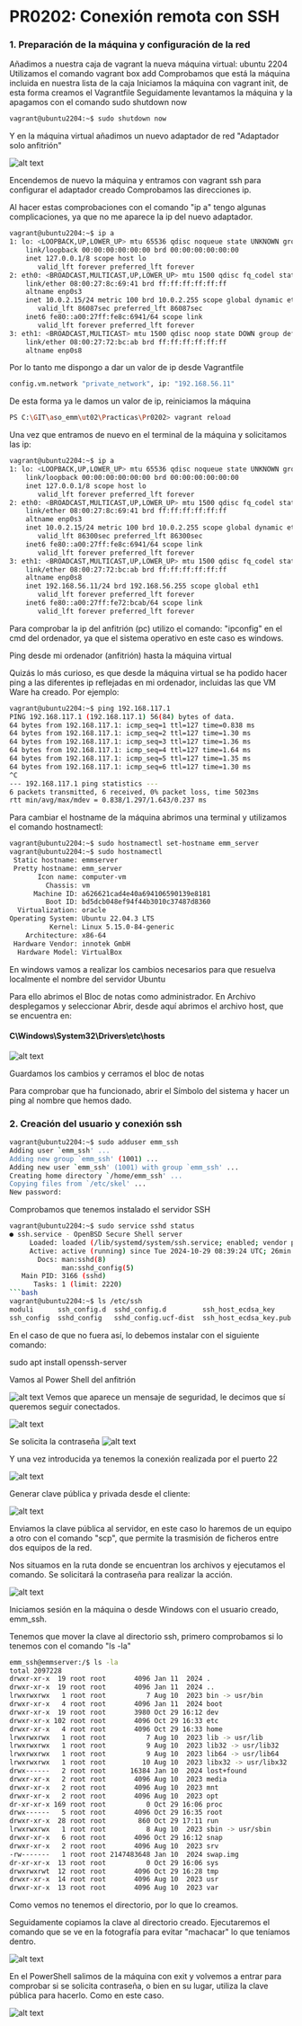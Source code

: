# PR0202: Conexión remota con SSH
### 1. Preparación de la máquina y configuración de la red

Añadimos a nuestra caja de vagrant la nueva máquina virtual: ubuntu 2204
Utilizamos el comando vagrant box add
Comprobamos que está la máquina incluida en nuestra lista de la caja
Iniciamos la máquina con vagrant init, de esta forma creamos el Vagrantfile
Seguidamente levantamos la máquina y la apagamos con el comando sudo shutdown now
```bash
vagrant@ubuntu2204:~$ sudo shutdown now
```
Y en la máquina virtual añadimos un nuevo adaptador de red "Adaptador solo anfitrión"

![alt text](image.png)

Encendemos de nuevo la máquina y entramos con vagrant ssh para configurar el adaptador creado
Comprobamos las direcciones ip.

Al hacer estas comprobaciones con el comando "ip a" tengo algunas complicaciones, ya que no me aparece la ip del nuevo adaptador.

```bash
vagrant@ubuntu2204:~$ ip a
1: lo: <LOOPBACK,UP,LOWER_UP> mtu 65536 qdisc noqueue state UNKNOWN group default qlen 1000
    link/loopback 00:00:00:00:00:00 brd 00:00:00:00:00:00
    inet 127.0.0.1/8 scope host lo
       valid_lft forever preferred_lft forever
2: eth0: <BROADCAST,MULTICAST,UP,LOWER_UP> mtu 1500 qdisc fq_codel state UP group default qlen 1000
    link/ether 08:00:27:8c:69:41 brd ff:ff:ff:ff:ff:ff
    altname enp0s3
    inet 10.0.2.15/24 metric 100 brd 10.0.2.255 scope global dynamic eth0
       valid_lft 86087sec preferred_lft 86087sec
    inet6 fe80::a00:27ff:fe8c:6941/64 scope link
       valid_lft forever preferred_lft forever
3: eth1: <BROADCAST,MULTICAST> mtu 1500 qdisc noop state DOWN group default qlen 1000
    link/ether 08:00:27:72:bc:ab brd ff:ff:ff:ff:ff:ff
    altname enp0s8
```

Por lo tanto me dispongo a dar un valor de ip desde Vagrantfile
```bash 
config.vm.network "private_network", ip: "192.168.56.11"
```
De esta forma ya le damos un valor de ip, reiniciamos la máquina
```bash
PS C:\GIT\aso_emm\ut02\Practicas\Pr0202> vagrant reload
```
Una vez que entramos de nuevo en el terminal de la máquina y solicitamos las ip:
```bash
vagrant@ubuntu2204:~$ ip a
1: lo: <LOOPBACK,UP,LOWER_UP> mtu 65536 qdisc noqueue state UNKNOWN group default qlen 1000
    link/loopback 00:00:00:00:00:00 brd 00:00:00:00:00:00
    inet 127.0.0.1/8 scope host lo
       valid_lft forever preferred_lft forever
2: eth0: <BROADCAST,MULTICAST,UP,LOWER_UP> mtu 1500 qdisc fq_codel state UP group default qlen 1000
    link/ether 08:00:27:8c:69:41 brd ff:ff:ff:ff:ff:ff
    altname enp0s3
    inet 10.0.2.15/24 metric 100 brd 10.0.2.255 scope global dynamic eth0
       valid_lft 86300sec preferred_lft 86300sec
    inet6 fe80::a00:27ff:fe8c:6941/64 scope link
       valid_lft forever preferred_lft forever
3: eth1: <BROADCAST,MULTICAST,UP,LOWER_UP> mtu 1500 qdisc fq_codel state UP group default qlen 1000
    link/ether 08:00:27:72:bc:ab brd ff:ff:ff:ff:ff:ff
    altname enp0s8
    inet 192.168.56.11/24 brd 192.168.56.255 scope global eth1
       valid_lft forever preferred_lft forever
    inet6 fe80::a00:27ff:fe72:bcab/64 scope link
       valid_lft forever preferred_lft forever
```
Para comprobar la ip del anfitrión (pc) utilizo el comando: "ipconfig" en el cmd del ordenador, ya que el sistema operativo en este caso es windows.

Ping desde mi ordenador (anfitrión) hasta la máquina virtual

Quizás lo más curioso, es que desde la máquina virtual se ha podido hacer ping a las diferentes ip reflejadas en mi ordenador, incluidas las que VM Ware ha creado. Por ejemplo:
```bash
vagrant@ubuntu2204:~$ ping 192.168.117.1
PING 192.168.117.1 (192.168.117.1) 56(84) bytes of data.
64 bytes from 192.168.117.1: icmp_seq=1 ttl=127 time=0.838 ms
64 bytes from 192.168.117.1: icmp_seq=2 ttl=127 time=1.30 ms
64 bytes from 192.168.117.1: icmp_seq=3 ttl=127 time=1.36 ms
64 bytes from 192.168.117.1: icmp_seq=4 ttl=127 time=1.64 ms
64 bytes from 192.168.117.1: icmp_seq=5 ttl=127 time=1.35 ms
64 bytes from 192.168.117.1: icmp_seq=6 ttl=127 time=1.30 ms
^C
--- 192.168.117.1 ping statistics ---
6 packets transmitted, 6 received, 0% packet loss, time 5023ms
rtt min/avg/max/mdev = 0.838/1.297/1.643/0.237 ms
```

Para cambiar el hostname de la máquina abrimos una terminal y utilizamos el comando hostnamectl:
```bash
vagrant@ubuntu2204:~$ sudo hostnamectl set-hostname emm_server
vagrant@ubuntu2204:~$ sudo hostnamectl
 Static hostname: emmserver
 Pretty hostname: emm_server
       Icon name: computer-vm
         Chassis: vm
      Machine ID: a626621cad4e40a694106590139e8181
         Boot ID: bd5dcb048ef94f44b3010c37487d8360
  Virtualization: oracle
Operating System: Ubuntu 22.04.3 LTS
          Kernel: Linux 5.15.0-84-generic
    Architecture: x86-64
 Hardware Vendor: innotek GmbH
  Hardware Model: VirtualBox
```
En windows vamos a realizar los cambios necesarios para que resuelva localmente el nombre del servidor Ubuntu

Para ello abrimos el Bloc de notas como administrador. En Archivo desplegamos y seleccionar Abrir, desde aquí abrimos el archivo host, que se encuentra en:

#### C\Windows\System32\Drivers\etc\hosts

![alt text](image-2.png)

Guardamos los cambios y cerramos el bloc de notas

Para comprobar que ha funcionado, abrir el Símbolo del sistema y hacer un ping al nombre que hemos dado.

### 2. Creación del usuario y conexión ssh

```bash
vagrant@ubuntu2204:~$ sudo adduser emm_ssh
Adding user `emm_ssh' ...
Adding new group `emm_ssh' (1001) ...
Adding new user `emm_ssh' (1001) with group `emm_ssh' ...
Creating home directory `/home/emm_ssh' ...
Copying files from `/etc/skel' ...
New password: 
```
Comprobamos que tenemos instalado el servidor SSH

```bash
vagrant@ubuntu2204:~$ sudo service sshd status
● ssh.service - OpenBSD Secure Shell server
     Loaded: loaded (/lib/systemd/system/ssh.service; enabled; vendor preset: enabled)
     Active: active (running) since Tue 2024-10-29 08:39:24 UTC; 26min ago
       Docs: man:sshd(8)
             man:sshd_config(5)
   Main PID: 3166 (sshd)
      Tasks: 1 (limit: 2220)
```bash
vagrant@ubuntu2204:~$ ls /etc/ssh
moduli      ssh_config.d  sshd_config.d         ssh_host_ecdsa_key      ssh_host_ed25519_key      ssh_host_rsa_key      ssh_import_id
ssh_config  sshd_config   sshd_config.ucf-dist  ssh_host_ecdsa_key.pub  ssh_host_ed25519_key.pub  ssh_host_rsa_key.pub
```
En el caso de que no fuera así, lo debemos instalar con el siguiente comando:

sudo apt install openssh-server

Vamos al Power Shell del anfitrión

![alt text](image-4.png)
Vemos que aparece un mensaje de seguridad, le decimos que sí queremos seguir conectados.

![alt text](image-5.png)

Se solicita la contraseña 
![alt text](image-8.png)

Y una vez introducida ya tenemos la conexión realizada por el puerto 22

![alt text](image-6.png)

Generar clave pública y privada desde el cliente:

![alt text](image-9.png)

Enviamos la clave pública al servidor, en este caso lo haremos de un equipo a otro con el comando "scp", que permite la trasmisión de ficheros entre dos equipos de la red.

Nos situamos en la ruta donde se encuentran los archivos y ejecutamos el comando. Se solicitará la contraseña para realizar la acción.

![alt text](image-7.png)

Iniciamos sesión en la máquina o desde Windows con el usuario creado, emm_ssh.

Tenemos que mover la clave al directorio ssh, primero comprobamos si lo tenemos con el comando "ls -la"
```bash
emm_ssh@emmserver:/$ ls -la
total 2097228
drwxr-xr-x  19 root root       4096 Jan 11  2024 .
drwxr-xr-x  19 root root       4096 Jan 11  2024 ..
lrwxrwxrwx   1 root root          7 Aug 10  2023 bin -> usr/bin
drwxr-xr-x   4 root root       4096 Jan 11  2024 boot
drwxr-xr-x  19 root root       3980 Oct 29 16:12 dev
drwxr-xr-x 102 root root       4096 Oct 29 16:33 etc
drwxr-xr-x   4 root root       4096 Oct 29 16:33 home
lrwxrwxrwx   1 root root          7 Aug 10  2023 lib -> usr/lib
lrwxrwxrwx   1 root root          9 Aug 10  2023 lib32 -> usr/lib32
lrwxrwxrwx   1 root root          9 Aug 10  2023 lib64 -> usr/lib64
lrwxrwxrwx   1 root root         10 Aug 10  2023 libx32 -> usr/libx32
drwx------   2 root root      16384 Jan 10  2024 lost+found
drwxr-xr-x   2 root root       4096 Aug 10  2023 media
drwxr-xr-x   2 root root       4096 Aug 10  2023 mnt
drwxr-xr-x   2 root root       4096 Aug 10  2023 opt
dr-xr-xr-x 169 root root          0 Oct 29 16:06 proc
drwx------   5 root root       4096 Oct 29 16:35 root
drwxr-xr-x  28 root root        860 Oct 29 17:11 run
lrwxrwxrwx   1 root root          8 Aug 10  2023 sbin -> usr/sbin
drwxr-xr-x   6 root root       4096 Oct 29 16:12 snap
drwxr-xr-x   2 root root       4096 Aug 10  2023 srv
-rw-------   1 root root 2147483648 Jan 10  2024 swap.img
dr-xr-xr-x  13 root root          0 Oct 29 16:06 sys
drwxrwxrwt  12 root root       4096 Oct 29 16:28 tmp
drwxr-xr-x  14 root root       4096 Aug 10  2023 usr
drwxr-xr-x  13 root root       4096 Aug 10  2023 var
```
Como vemos no tenemos el directorio, por lo que lo creamos. 

Seguidamente copiamos la clave al directorio creado. Ejecutaremos el comando que se ve en la fotografía para evitar "machacar" lo que teníamos dentro.

![alt text](image-10.png)

En el PowerShell salimos de la máquina con exit y volvemos a entrar para comprobar si se solicita contraseña, o bien en su lugar, utiliza la clave pública para hacerlo. Como en este caso.

![alt text](image-12.png)

